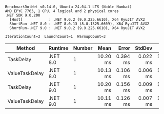 ```

BenchmarkDotNet v0.14.0, Ubuntu 24.04.1 LTS (Noble Numbat)
AMD EPYC 7763, 1 CPU, 4 logical and 2 physical cores
.NET SDK 9.0.200
  [Host]            : .NET 9.0.2 (9.0.225.6610), X64 RyuJIT AVX2
  ShortRun-.NET 8.0 : .NET 8.0.13 (8.0.1325.6609), X64 RyuJIT AVX2
  ShortRun-.NET 9.0 : .NET 9.0.2 (9.0.225.6610), X64 RyuJIT AVX2

IterationCount=3  LaunchCount=1  WarmupCount=3  

```
| Method         | Runtime  | Number | Mean     | Error    | StdDev   | Min      | Max      | Allocated |
|--------------- |--------- |------- |---------:|---------:|---------:|---------:|---------:|----------:|
| TaskDelay      | .NET 8.0 | 1      | 10.20 ms | 0.394 ms | 0.022 ms | 10.17 ms | 10.22 ms |     352 B |
| ValueTaskDelay | .NET 8.0 | 1      | 10.13 ms | 0.106 ms | 0.006 ms | 10.12 ms | 10.13 ms |     128 B |
| TaskDelay      | .NET 9.0 | 1      | 10.20 ms | 0.156 ms | 0.009 ms | 10.19 ms | 10.21 ms |     352 B |
| ValueTaskDelay | .NET 9.0 | 1      | 10.11 ms | 0.126 ms | 0.007 ms | 10.10 ms | 10.11 ms |     128 B |
